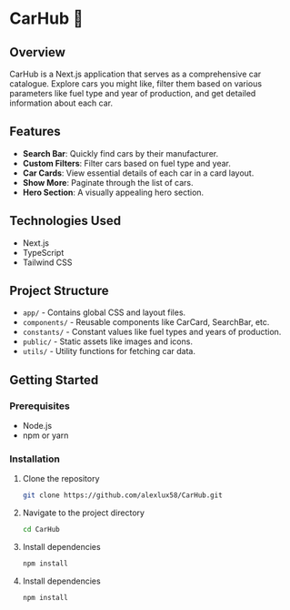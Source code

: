 # CarHub 🚗

## Overview

CarHub is a Next.js application that serves as a comprehensive car catalogue. Explore cars you might like, filter them based on various parameters like fuel type and year of production, and get detailed information about each car.

## Features

- **Search Bar**: Quickly find cars by their manufacturer.
- **Custom Filters**: Filter cars based on fuel type and year.
- **Car Cards**: View essential details of each car in a card layout.
- **Show More**: Paginate through the list of cars.
- **Hero Section**: A visually appealing hero section.

## Technologies Used

- Next.js
- TypeScript
- Tailwind CSS

## Project Structure

- `app/` - Contains global CSS and layout files.
- `components/` - Reusable components like CarCard, SearchBar, etc.
- `constants/` - Constant values like fuel types and years of production.
- `public/` - Static assets like images and icons.
- `utils/` - Utility functions for fetching car data.

## Getting Started

### Prerequisites

- Node.js
- npm or yarn

### Installation

1. Clone the repository

   ```bash
   git clone https://github.com/alexlux58/CarHub.git
   ```

2. Navigate to the project directory

   ```bash
   cd CarHub
   ```

3. Install dependencies

   ```bash
   npm install
   ```

4. Install dependencies

   ```bash
   npm install
   ```

